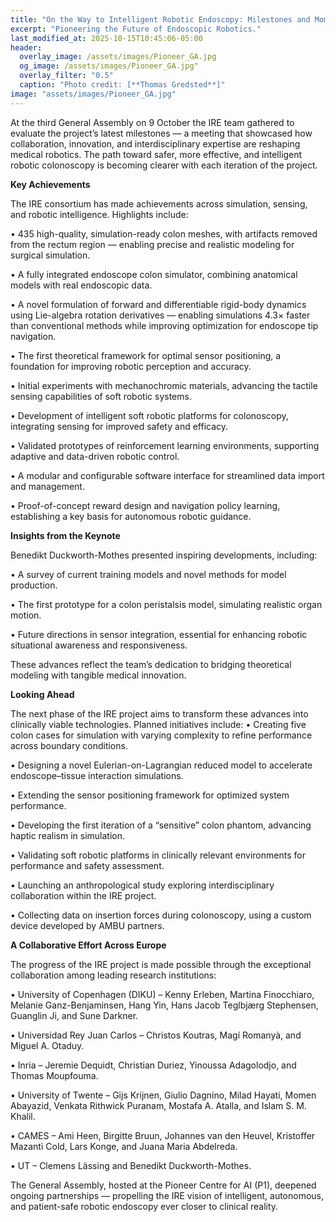 ```yaml
---
title: "On the Way to Intelligent Robotic Endoscopy: Milestones and Momentum from the IRE Project were discussed at the third General Assembly" 
excerpt: "Pioneering the Future of Endoscopic Robotics."
last_modified_at: 2025-10-15T10:45:06-05:00 
header:
  overlay_image: /assets/images/Pioneer_GA.jpg
  og_image: /assets/images/Pioneer_GA.jpg"
  overlay_filter: "0.5"
  caption: "Photo credit: [**Thomas Gredsted**]"
image: "assets/images/Pioneer_GA.jpg"
---
```

At the third General Assembly on 9 October the IRE team gathered to evaluate the project’s latest milestones — a meeting that showcased how collaboration, innovation, and interdisciplinary expertise are reshaping medical robotics. The path toward safer, more effective, and intelligent robotic colonoscopy is becoming clearer with each iteration of the project.  

**Key Achievements**

The IRE consortium has made achievements across simulation, sensing, and robotic intelligence. Highlights include:

•	435 high-quality, simulation-ready colon meshes, with artifacts removed from the rectum region — enabling precise and realistic modeling for surgical simulation.

•	A fully integrated endoscope colon simulator, combining anatomical models with real endoscopic data.

•	A novel formulation of forward and differentiable rigid-body dynamics using Lie-algebra rotation derivatives — enabling simulations 4.3× faster than conventional methods while improving optimization for endoscope tip navigation.

•	The first theoretical framework for optimal sensor positioning, a foundation for improving robotic perception and accuracy.

•	Initial experiments with mechanochromic materials, advancing the tactile sensing capabilities of soft robotic systems.

•	Development of intelligent soft robotic platforms for colonoscopy, integrating sensing for improved safety and efficacy.

•	Validated prototypes of reinforcement learning environments, supporting adaptive and data-driven robotic control.

•	A modular and configurable software interface for streamlined data import and management.

•	Proof-of-concept reward design and navigation policy learning, establishing a key basis for autonomous robotic guidance.

**Insights from the Keynote**

Benedikt Duckworth-Mothes presented inspiring developments, including:

•	A survey of current training models and novel methods for model production.

•	The first prototype for a colon peristalsis model, simulating realistic organ motion.

•	Future directions in sensor integration, essential for enhancing robotic situational awareness and responsiveness.

These advances reflect the team’s dedication to bridging theoretical modeling with tangible medical innovation.

**Looking Ahead**

The next phase of the IRE project aims to transform these advances into clinically viable technologies. Planned initiatives include:
•	Creating five colon cases for simulation with varying complexity to refine performance across boundary conditions.

•	Designing a novel Eulerian-on-Lagrangian reduced model to accelerate endoscope–tissue interaction simulations.

•	Extending the sensor positioning framework for optimized system performance.

•	Developing the first iteration of a “sensitive” colon phantom, advancing haptic realism in simulation.

•	Validating soft robotic platforms in clinically relevant environments for performance and safety assessment.

•	Launching an anthropological study exploring interdisciplinary collaboration within the IRE project.

•	Collecting data on insertion forces during colonoscopy, using a custom device developed by AMBU partners.

**A Collaborative Effort Across Europe**

The progress of the IRE project is made possible through the exceptional collaboration among leading research institutions:

•	University of Copenhagen (DIKU) – Kenny Erleben, Martina Finocchiaro, Melanie Ganz-Benjaminsen, Hang Yin, Hans Jacob Teglbjærg Stephensen, Guanglin Ji, and Sune Darkner.

•	Universidad Rey Juan Carlos – Christos Koutras, Magí Romanyà, and Miguel A. Otaduy.

•	Inria – Jeremie Dequidt, Christian Duriez, Yinoussa Adagolodjo, and Thomas Moupfouma.

•	University of Twente – Gijs Krijnen, Giulio Dagnino, Milad Hayati, Momen Abayazid, Venkata Rithwick Puranam, Mostafa A. Atalla, and Islam S. M. Khalil.

•	CAMES – Ami Heen, Birgitte Bruun, Johannes van den Heuvel, Kristoffer Mazanti Cold, Lars Konge, and Juana Maria Abdelreda.

•	UT – Clemens Lässing and Benedikt Duckworth-Mothes.

The General Assembly, hosted at the Pioneer Centre for AI (P1), deepened ongoing partnerships — propelling the IRE vision of intelligent, autonomous, and patient-safe robotic endoscopy ever closer to clinical reality.
